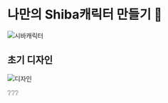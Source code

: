 # 나만의 Shiba캐릭터 만들기 🐶
![시바캐릭터](https://user-images.githubusercontent.com/96939334/225199752-9fc4dfe1-aa36-4e2d-bd8a-7d5189cea2fd.gif)

## 초기 디자인 
![디자인](https://user-images.githubusercontent.com/96939334/225199806-7ebdde0e-5147-49cd-a686-90026d518ad6.jpg)

❔❔❔
